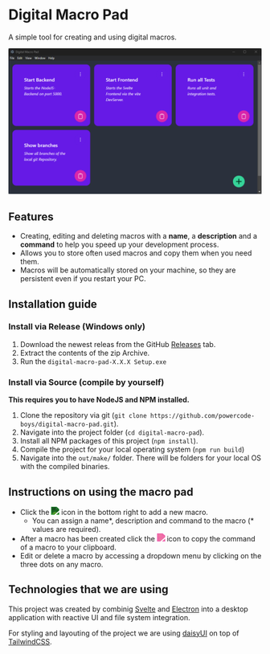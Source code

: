 # Digital Macro Pad

A simple tool for creating and using digital macros.

![](digital-macro-pad-screenshot.png)



## Features

* Creating, editing and deleting macros with a **name**, a **description** and a **command** to help you speed up your development process.
* Allows you to store often used macros and copy them when you need them.
* Macros will be automatically stored on your machine, so they are persistent even if you restart your PC.



## Installation guide

### Install via Release (Windows only)

1. Download the newest releas from the GitHub [Releases](https://github.com/powercode-boys/digital-macro-pad/releases) tab.
2. Extract the contents of the zip Archive.
3. Run the `digital-macro-pad-X.X.X Setup.exe`



### Install via Source (compile by yourself)

**This requires you to have NodeJS and NPM installed.**

1. Clone the repository via git (`git clone https://github.com/powercode-boys/digital-macro-pad.git`).
2. Navigate into the project folder (`cd digital-macro-pad`).
3. Install all NPM packages of this project (`npm install`).
4. Compile the project for your local operating system (`npm run build`)
5. Navigate into the `out/make/` folder. There will be folders for your local OS with the compiled binaries.



## Instructions on using the macro pad

* Click the <img src="https://raw.githubusercontent.com/FortAwesome/Font-Awesome/6.x/svgs/solid/plus.svg" height="18" style="filter: invert(83%) sepia(83%) saturate(454%) hue-rotate(78deg) brightness(88%) contrast(87%);"> icon in the bottom right to add a new macro.
  * You can assign a name*, description and command to the macro (\* values are required).
* After a macro has been created click the <img src="https://raw.githubusercontent.com/FortAwesome/Font-Awesome/6.x/svgs/regular/clipboard.svg" height="18" style="filter: invert(24%) sepia(83%) saturate(2272%) hue-rotate(294deg) brightness(94%) contrast(99%);"> icon to copy the command of a macro to your clipboard.
* Edit or delete a macro by accessing a dropdown menu by clicking on the three dots on any macro.



## Technologies that we are using

This project was created by combinig [Svelte](https://svelte.dev/) and [Electron](https://www.electronjs.org/) into a desktop application with reactive UI and file system integration.

For styling and layouting of the project we are using [daisyUI](https://daisyui.com/) on top of [TailwindCSS](https://tailwindcss.com/).